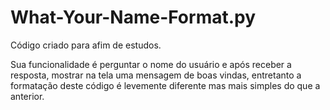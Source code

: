 # What-Your-Name-Format.py
Código criado para afim de estudos.

Sua funcionalidade é perguntar o nome do usuário e após receber a resposta, mostrar na tela uma mensagem de boas vindas, entretanto a formatação deste código é levemente diferente mas mais simples do que a anterior.
